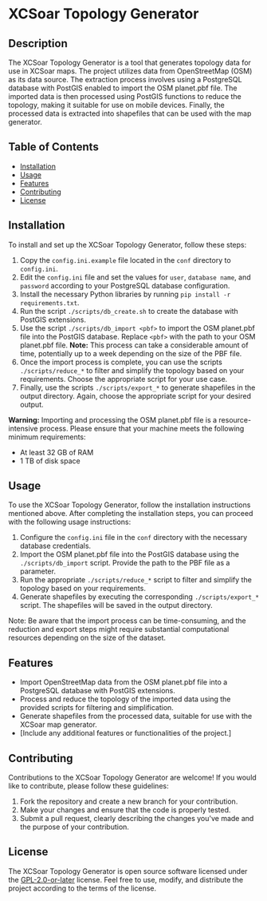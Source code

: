# XCSoar Topology Generator

## Description

The XCSoar Topology Generator is a tool that generates topology data for use in
XCSoar maps. The project utilizes data from OpenStreetMap (OSM) as its data
source. The extraction process involves using a PostgreSQL database with
PostGIS enabled to import the OSM planet.pbf file. The imported data is then
processed using PostGIS functions to reduce the topology, making it suitable
for use on mobile devices. Finally, the processed data is extracted into
shapefiles that can be used with the map generator.

## Table of Contents

- [Installation](#installation)
- [Usage](#usage)
- [Features](#features)
- [Contributing](#contributing)
- [License](#license)

## Installation

To install and set up the XCSoar Topology Generator, follow these steps:

1. Copy the `config.ini.example` file located in the `conf` directory to
   `config.ini`.
1. Edit the `config.ini` file and set the values for `user`, `database name`,
   and `password` according to your PostgreSQL database configuration.
1. Install the necessary Python libraries by running `pip install -r
   requirements.txt`.
1. Run the script `./scripts/db_create.sh` to create the database with PostGIS
   extensions.
1. Use the script `./scripts/db_import <pbf>` to import the OSM planet.pbf file
   into the PostGIS database. Replace `<pbf>` with the path to your OSM
   planet.pbf file. **Note:** This process can take a considerable amount of time,
   potentially up to a week depending on the size of the PBF file.
1. Once the import process is complete, you can use the scripts
   `./scripts/reduce_*` to filter and simplify the topology based on your
   requirements. Choose the appropriate script for your use case.
1. Finally, use the scripts `./scripts/export_*` to generate shapefiles in the
   output directory. Again, choose the appropriate script for your desired
   output.

**Warning:** Importing and processing the OSM planet.pbf file is a
resource-intensive process. Please ensure that your machine meets the following
minimum requirements:

- At least 32 GB of RAM
- 1 TB of disk space

## Usage

To use the XCSoar Topology Generator, follow the installation instructions
mentioned above. After completing the installation steps, you can proceed with
the following usage instructions:

1. Configure the `config.ini` file in the `conf` directory with the necessary
   database credentials.
1. Import the OSM planet.pbf file into the PostGIS database using the
   `./scripts/db_import` script. Provide the path to the PBF file as a
   parameter.
1. Run the appropriate `./scripts/reduce_*` script to filter and simplify the
   topology based on your requirements.
1. Generate shapefiles by executing the corresponding `./scripts/export_*`
   script. The shapefiles will be saved in the output directory.

Note: Be aware that the import process can be time-consuming, and the reduction
and export steps might require substantial computational resources depending on
the size of the dataset.

## Features

- Import OpenStreetMap data from the OSM planet.pbf file into a PostgreSQL
  database with PostGIS extensions.
- Process and reduce the topology of the imported data using the provided
  scripts for filtering and simplification.
- Generate shapefiles from the processed data, suitable for use with the XCSoar
  map generator.
- [Include any additional features or functionalities of the project.]

## Contributing

Contributions to the XCSoar Topology Generator are welcome! If you would like
to contribute, please follow these guidelines:

1. Fork the repository and create a new branch for your contribution.
1. Make your changes and ensure that the code is properly tested.
1. Submit a pull request, clearly describing the changes you've made and the
   purpose of your contribution.

## License

The XCSoar Topology Generator is open source software licensed under the
[GPL-2.0-or-later](LICENSE) license. Feel free to use, modify, and distribute
the project according to the terms of the license.
